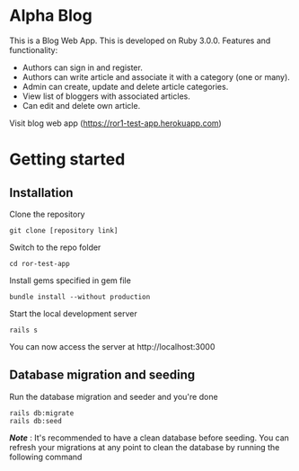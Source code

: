# Alpha Blog

This is a Blog Web App. This is developed on Ruby 3.0.0. 
Features and functionality:
* Authors can sign in and register.
* Authors can write article and associate it with a category (one or many).
* Admin can create, update and delete article categories.
* View list of bloggers with associated articles.
* Can edit and delete own article.

Visit blog web app (https://ror1-test-app.herokuapp.com)

# Getting started

## Installation

Clone the repository

    git clone [repository link]

Switch to the repo folder

    cd ror-test-app

Install gems specified in gem file

    bundle install --without production
    
Start the local development server

    rails s

You can now access the server at http://localhost:3000

## Database migration and seeding

Run the database migration and seeder and you're done

    rails db:migrate
    rails db:seed

***Note*** : It's recommended to have a clean database before seeding. You can refresh your migrations at any point to clean the database by running the following command
